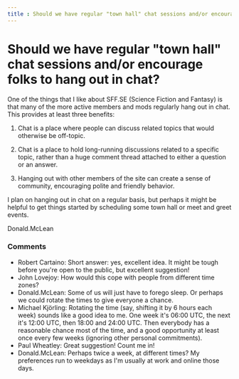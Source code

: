 ```yaml
---
title : Should we have regular "town hall" chat sessions and/or encourage folks to hang out in chat?
---
```

Should we have regular "town hall" chat sessions and/or encourage folks to hang out in chat?
=====================
One of the things that I like about SFF.SE (Science Fiction and Fantasy)
is that many of the more active members and mods regularly hang out in
chat. This provides at least three benefits:

1.  Chat is a place where people can discuss related topics that would
    otherwise be off-topic.

2.  Chat is a place to hold long-running discussions related to a
    specific topic, rather than a huge comment thread attached to either
    a question or an answer.

3.  Hanging out with other members of the site can create a sense of
    community, encouraging polite and friendly behavior.

I plan on hanging out in chat on a regular basis, but perhaps it might
be helpful to get things started by scheduling some town hall or meet
and greet events.

Donald.McLean

### Comments ###
* Robert Cartaino: Short answer: yes, excellent idea. It might be tough before you're open
to the public, but excellent suggestion!
* John Lovejoy: How would this cope with people from different time zones?
* Donald.McLean: Some of us will just have to forego sleep. Or perhaps we could rotate
the times to give everyone a chance.
* Michael Kjörling: Rotating the time (say, shifting it by 6 hours each week) sounds like a
good idea to me. One week it's 06:00 UTC, the next it's 12:00 UTC, then
18:00 and 24:00 UTC. Then everybody has a reasonable chance most of the
time, and a good opportunity at least once every few weeks (ignoring
other personal commitments).
* Paul Wheatley: Great suggestion! Count me in!
* Donald.McLean: Perhaps twice a week, at different times? My preferences run to weekdays
as I'm usually at work and online those days.


